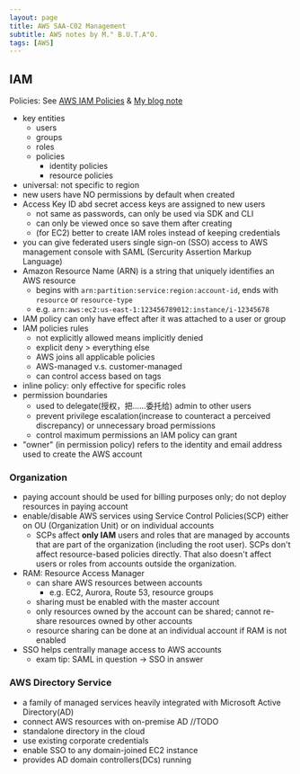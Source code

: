 ```yaml
---
layout: page
title: AWS SAA-C02 Management
subtitle: AWS notes by M." B.U.T.A"O.
tags: [AWS]
---
```


## IAM

Policies: See [AWS IAM Policies](https://docs.aws.amazon.com/IAM/latest/UserGuide/access_policies.html) & [My blog note](../_posts/2022-07-23-IAM-in-Depth.md)

- key entities
  - users
  - groups
  - roles
  - policies
    - identity policies
    - resource policies
- universal: not specific to region
- new users have NO permissions by default when created
- Access Key ID abd secret access keys are assigned to new users
  - not same as passwords, can only be used via SDK and CLI
  - can only be viewed once so save them after creating
  - (for EC2) better to create IAM roles instead of keeping credentials 
- you can give federated users single sign-on (SSO) access to AWS management console with SAML (Sercurity Assertion Markup Language)
- Amazon Resource Name (ARN) is a string that uniquely identifies an AWS resource
  - begins with `arn:partition:service:region:account-id`, ends with `resource` or `resource-type`
  - e.g. `arn:aws:ec2:us-east-1:123456789012:instance/i-12345678`
- IAM policy can only have effect after it was attached to a user or group
- IAM policies rules
  - not explicitly allowed means implicitly denied
  - explicit deny > everything else
  - AWS joins all applicable policies
  - AWS-managed v.s. customer-managed
  - can control access based on tags
- inline policy: only effective for specific roles
- permission boundaries
  - used to delegate(授权，把……委托给) admin to other users
  - prevent privilege escalation(increase to counteract a perceived discrepancy) or unnecessary broad permissions
  - control maximum permissions an IAM policy can grant
- "owner" (in permission policy) refers to the identity and email address used to create the AWS account

### Organization

- paying account should be used for billing purposes only; do not deploy resources in paying account
- enable/disable AWS services using Service Control Policies(SCP) either on OU (Organization Unit) or on individual accounts
  - SCPs affect **only IAM** users and roles that are managed by accounts that are part of the organization (including the root user). SCPs don't affect resource-based policies directly. That also doesn't affect users or roles from accounts outside the organization.
- RAM: Resource Access Manager
  - can share AWS resources between accounts
    - e.g. EC2, Aurora, Route 53, resource groups
  - sharing must be enabled with the master account
  - only resources owned by the account can be shared; cannot re-share resources owned by other accounts
  - resource sharing can be done at an individual account if RAM is not enabled
- SSO helps centrally manage access to AWS accounts
  - exam tip: SAML in question -> SSO in answer

### AWS Directory Service

- a family of managed services heavily integrated with Microsoft Active Directory(AD)
- connect AWS resources with on-premise AD //TODO
- standalone directory in the cloud
- use existing corporate credentials
- enable SSO to any domain-joined EC2 instance
- provides AD domain controllers(DCs) running 